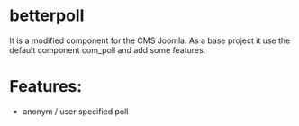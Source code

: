 betterpoll
==========

It is a modified component for the CMS Joomla. As a base project it use the default 
component com_poll and add some features.

# Features:
- anonym / user specified poll
